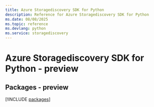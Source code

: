 ```yaml
---
title: Azure Storagediscovery SDK for Python
description: Reference for Azure Storagediscovery SDK for Python
ms.date: 08/08/2025
ms.topic: reference
ms.devlang: python
ms.service: storagediscovery
---
```

# Azure Storagediscovery SDK for Python - preview
## Packages - preview
[!INCLUDE [packages](storagediscovery-index.md)]